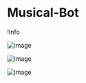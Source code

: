 # Musical-Bot

!Info


![image](https://github.com/SannKKnnaS/Musical-Bot/assets/151995525/5696b04d-7966-4669-931b-2c6ecd3d109d)


![image](https://github.com/SannKKnnaS/Musical-Bot/assets/151995525/5696b04d-7966-4669-931b-2c6ecd3d109d)


![image](https://github.com/SannKKnnaS/Musical-Bot/assets/151995525/5696b04d-7966-4669-931b-2c6ecd3d109d)
